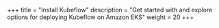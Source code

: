 +++
title = "Install Kubeflow"
description = "Get started with and explore options for deploying Kubeflow on Amazon EKS"
weight = 20
+++